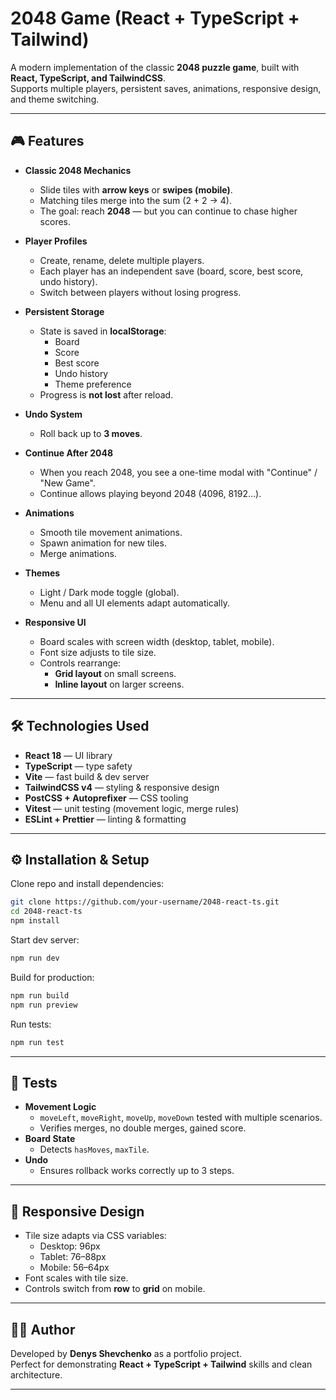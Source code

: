 # 2048 Game (React + TypeScript + Tailwind)

A modern implementation of the classic **2048 puzzle game**, built with **React, TypeScript, and TailwindCSS**.  
Supports multiple players, persistent saves, animations, responsive design, and theme switching.

---

## 🎮 Features

- **Classic 2048 Mechanics**

  - Slide tiles with **arrow keys** or **swipes (mobile)**.
  - Matching tiles merge into the sum (2 + 2 → 4).
  - The goal: reach **2048** — but you can continue to chase higher scores.

- **Player Profiles**

  - Create, rename, delete multiple players.
  - Each player has an independent save (board, score, best score, undo history).
  - Switch between players without losing progress.

- **Persistent Storage**

  - State is saved in **localStorage**:
    - Board
    - Score
    - Best score
    - Undo history
    - Theme preference
  - Progress is **not lost** after reload.

- **Undo System**

  - Roll back up to **3 moves**.

- **Continue After 2048**

  - When you reach 2048, you see a one-time modal with "Continue" / "New Game".
  - Continue allows playing beyond 2048 (4096, 8192…).

- **Animations**

  - Smooth tile movement animations.
  - Spawn animation for new tiles.
  - Merge animations.

- **Themes**

  - Light / Dark mode toggle (global).
  - Menu and all UI elements adapt automatically.

- **Responsive UI**
  - Board scales with screen width (desktop, tablet, mobile).
  - Font size adjusts to tile size.
  - Controls rearrange:
    - **Grid layout** on small screens.
    - **Inline layout** on larger screens.

---

## 🛠 Technologies Used

- **React 18** — UI library
- **TypeScript** — type safety
- **Vite** — fast build & dev server
- **TailwindCSS v4** — styling & responsive design
- **PostCSS + Autoprefixer** — CSS tooling
- **Vitest** — unit testing (movement logic, merge rules)
- **ESLint + Prettier** — linting & formatting

---

## ⚙️ Installation & Setup

Clone repo and install dependencies:

```bash
git clone https://github.com/your-username/2048-react-ts.git
cd 2048-react-ts
npm install
```

Start dev server:

```bash
npm run dev
```

Build for production:

```bash
npm run build
npm run preview
```

Run tests:

```bash
npm run test
```

---

## 🧪 Tests

- **Movement Logic**
  - `moveLeft`, `moveRight`, `moveUp`, `moveDown` tested with multiple scenarios.
  - Verifies merges, no double merges, gained score.
- **Board State**
  - Detects `hasMoves`, `maxTile`.
- **Undo**
  - Ensures rollback works correctly up to 3 steps.

---

## 📱 Responsive Design

- Tile size adapts via CSS variables:
  - Desktop: 96px
  - Tablet: 76–88px
  - Mobile: 56–64px
- Font scales with tile size.
- Controls switch from **row** to **grid** on mobile.

---

## 👨‍💻 Author

Developed by **Denys Shevchenko** as a portfolio project.  
Perfect for demonstrating **React + TypeScript + Tailwind** skills and clean architecture.

---
